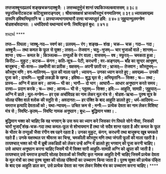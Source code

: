 **तप्तजाश्बूनदप्रलयं शङ्खचक्रगदाश्बुजै: ।** **लसच्चतुर्भुजं शान्तं पद्मकिञ्जल्कवाससम् ॥ ३८॥** **स्फुरत्किरीटकटक कटिसूत्रवराङ्गदम् ।** **श्रीवत्सवक्षसं भ्राजत्कौस्तुभं वनमालिनम् ॥ ३९॥** **ध्यायन्नवयच्र्य दारूणि हविषाभिघृतानि च ।** **प्रास्याज्यभागावाघारौ दत्त्वा चाज्यप्लुतं हवि: ॥ ४०॥** **जुहुयान्मूलमन्त्रेण षोडशर्चावदानत: ।** **धर्मादिवयो यथान्यायं मन्त्रै: स्विष्टिकृतं बुध: ॥ ४१॥** 

शब्दार्थ **** 

**तप्त—** **पिघला** **; जाश्बू-नद—** **स्वर्ण का** **; प्रलयम्—** **रंग** **; शङ्ख—** **शंख** **; चक्र—** **चक्र** **; गदा—** **गदा** **; अश्बुजै:—** **तथा कमल के फूल** **से युक्त** **; लसत्—** **तेजवान** **; चतु:-भुजम्—** **चार भुजाओं वाले** **; शान्तम्—** **शान्त** **; पद्म—** **कमल के** **; किञ्जल्क—** **तन्तुओं के रंग** **वाला** **; वाससम्—** **वष** **; स्फुरत्—** **चमकता हुआ** **; किरीट—** **मुकुट** **; कटक—** **कंगन** **; कति-सूत्र—** **पेटी, करधनी** **; वर-अङ्गदम्—** **बाँह का सुन्दर आभूषण, बाजूबन्द** **; श्री-वत्स—** **लक्ष्मीजी का प्रतीक** **; वक्षसम्—** **अपनी छाती पर** **; भ्राजत्—** **तेजवान** **;** **कौस्तुभम्—** **कौस्तुभ मणि** **; वन-मालिनम्—** **फूल की माला पहने** **; ध्यायन्—** **उनका ध्यान करते हुए** **; अवयच्र्य—** **उनकी पूजा** **करे** **; दारूणि—** **सूखी लकड़ी के खण्ड** **; हविषा—** **शुद्ध घृत से** **; अभिघृतानि—** **सिक्त** **; च—** **तथा** **; प्रास्य—** **अग्नि में डाल कर** **;** **आज्य—** **घी का** **; भागौ—** **दो भाग** **; आघारौ—** **आधार अनुष्ठान करते समय** **; दत्त्वा—** **प्रदान करके** **; च—** **तथा** **; आज्य—** **घी से** **;** **प्लुतम्—** **सिक्त** **; हवि:—** **आहुति, सामग्री** **; जुहुयात्—** **अग्नि में डाले** **; मूल-मन्त्रेण—** **हर एक अर्चाविग्रह का नाम लेकर मूल मंत्र** **से** **; षोडश-ऋचा—** **पुरुष सूत्र के सोलह पंक्ति वाले श्लोक की स्तुति से** **; अवदानत:—** **हर पंक्ति के बाद आहुति डालते हुए** **;** **धर्म-आदिवय:—** **यमराज इत्यादि देवताओं को** **; यथा-न्यायम्—** **उचित क्रम से** **; मन्त्रै:—** **प्रत्येक देवता का नाम लेकर विशिष्ट मंत्र** **से** **; स्विष्टि-कृतम्—** **स्विष्टि नामक अनुष्ठान** **; बुध:—** **बुद्धिमान भक्त।** **.** 

**बुद्धिमान भक्त को चाहिए कि वह भगवान् के उस रूप का ध्यान करे जिसका रंग पिघले** **सोने जैसा, जिसकी चारों भुजाएँ शंख-चक्र-गदा तथा कमल-फूल से शोभायमान हैं तथा जो** **सदैव शान्त रहता है और कमल के फूल के भीतर के तन्तुओं जैसा रंगीन वष पहने रहता है।** **उनका मुकुट, कंगन, करधनी तथा बाजूबन्द खूब चमकते रहते हैं। उनके वक्षस्थल पर श्रीवत्स** **का चिन्ह, चमकीली कौस्तुभ मणि तथा जंगली फूलों की माला रहती है। तत्पश्चात् भक्त को घी** **में डूबी लकडिय़ों को लेकर उन्हें अग्नि में डालते हुए भगवान् की पूजा करनी चाहिए। उसे** **आघार अनुष्ठान करना चाहिए जिसमें घी में सिक्त सारी आहुति-सामग्री अग्नि को अॢपत की** **जाती है। तत्पश्चात् उसे यमराज इत्यादि सोलह देवताओं को स्विष्टि कृत नामक आहुति देनी** **चाहिए जिसमें प्रत्येक देवता के मूल मंत्रों का तथा पुरुष सूक्त की सोलह पंक्तियों का उच्चारण** **किया जाता है। पुरुष सूक्त की प्रत्येक पंकि्त के बाद एक आहुति डाल कर, उसे प्रत्येक देवता** **का नाम लेकर विशेष मंत्र का उच्चारण करना चाहिए।** **** 